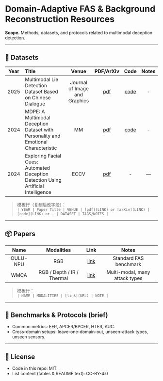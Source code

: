 # Domain-Adaptive FAS & Background Reconstruction Resources

**Scope.** Methods, datasets, and protocols related to multimodal deception detection.



---

## 📄 Datasets

| Year | Title | Venue | PDF/ArXiv | Code | Notes |
|:---:|:------|:-----:|:---------:|:----:|:-----:|
| 2025 | Multimodal Lie Detection Dataset Based on Chinese Dialogue | Journal of Image and Graphics | [pdf](https://arxiv.org/abs/2407.12274)| [code](https://aip.seu.edu.cn/2024/1219/c54084a515309/page.htm) | - |
| 2024 | MDPE: A Multimodal Deception Dataset with Personality and Emotional Characteristic | MM | [pdf](https://arxiv.org/abs/2407.12274) | [code](https://github.com/cai-cong/MDPE) | - |
| 2024 | Exploring Facial Cues: Automated Deception Detection Using Artificial Intelligence | ECCV | [pdf](https://link.springer.com/article/10.1007/s00521-024-09811-x) | - | — | - |

> 模板行（复制后改字段）：  
> `| YEAR | Paper Title | VENUE | [pdf](LINK) or [arXiv](LINK) | [code](LINK) or - | DATASET | TAGS/NOTES |`

---

## 📦 Papers

| Name | Modalities | Link | Notes |
|:----:|:----------:|:----:|:-----:|
| OULU-NPU | RGB | [link](https://example.com) | Standard FAS benchmark |
| WMCA | RGB / Depth / IR / Thermal | [link](https://example.com) | Multi-modal, many attack types |

> 模板行：  
> `| NAME | MODALITIES | [link](URL) | NOTE |`

---

## 🧪 Benchmarks & Protocols (brief)
- Common metrics: EER, APCER/BPCER, HTER, AUC.
- Cross-domain setups: leave-one-domain-out, unseen-attack types, unseen sensors.

---

## 📜 License
- Code in this repo: MIT  
- List content (tables & README text): CC-BY-4.0

